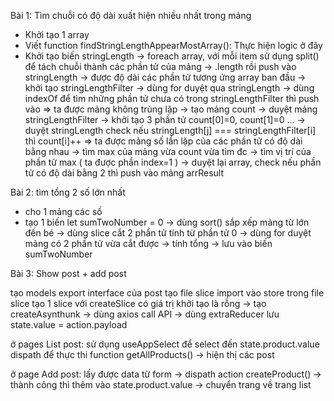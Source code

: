 Bài 1: Tìm chuỗi có độ dài xuất hiện nhiều nhất trong mảng 
- Khởi tạo 1 array
- Viết function findStringLengthAppearMostArray(): Thực hiện logic ở đây
- Khởi tạo biến stringLength -> foreach array, với mỗi item sử dụng split() để tách chuỗi thành các phần tử của mảng -> .length rồi push vào stringLength -> được độ dài các phần tử tương ứng array ban đầu
-> khởi tạo stringLengthFilter -> dùng for duyệt qua stringLength -> dùng indexOf để tìm những phần tử chưa có trong stringLengthFilter thì push vào => ta được mảng không trùng lặp
-> tạo mảng count -> duyệt mảng stringLengthFilter -> khởi tạo 3 phần tử count[0]=0, count[1]=0 ... -> duyệt stringLength check nếu stringLength[j] === stringLengthFilter[i] thì count[i]++ => ta được mảng số lần lặp của các phần tử có độ dài bằng nhau
-> tìm max của mảng vừa count vừa tìm đc 
-> tìm vị trí của phần tử max ( ta được phần index=1 )
-> duyệt lại array, check nếu phần tử có độ dài bằng 2  thì push vào mảng arrResult
 
Bài 2: tìm tổng 2 số lớn nhất
- cho 1 mảng các số
- tạo 1 biến  let sumTwoNumber = 0
-> dùng sort() sắp xếp mảng từ lớn đến bé
-> dùng slice cắt 2 phần tử tính từ phần tử 0
-> dùng for duyệt mảng có 2 phần tử vừa cắt được -> tính tổng -> lưu vào biến sumTwoNumber

Bài 3: Show post + add post

tạo models export interface của post
tạo file slice import vào store
trong file slice tạo 1 slice với createSlice có giá trị khởi tạo là rỗng
-> tạo createAsynthunk -> dùng axios call API 
-> dùng extraReducer lưu state.value = action.payload

ở pages List post: sử dụng useAppSelect để select đến state.product.value
dispath để thực thi function getAllProducts()
-> hiện thị các post

ở page Add post: 
lấy được data từ form -> dispath action createProduct() -> thành công thì thêm vào state.product.value -> chuyển trang về trang list
